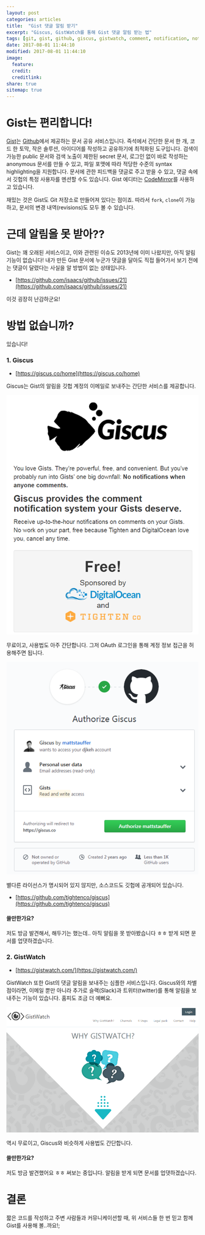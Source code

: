 ```yaml
---
layout: post
categories: articles
title:  "Gist 댓글 알림 받기"
excerpt: "Giscus, GistWatch를 통해 Gist 댓글 알림 받는 법"
tags: [git, gist, github, giscus, gistwatch, comment, notification, noti, notify, email, twitter, slack, 깃, 깃허브, 깃헙, 지스트, 댓글, 코멘트, 알림, 노티, 메일, 트위터, 슬랙]
date: 2017-08-01 11:44:10
modified: 2017-08-01 11:44:10
image: 
  feature: 
  credit: 
  creditlink: 
share: true
sitemap: true
---
```


# Gist는 편리합니다!

[Gist](https://gist.github.com/)는 [Github](https://github.com/)에서 제공하는 문서 공유 서비스입니다. 즉석에서 간단한 문서 한 개, 코드 한 토막, 작은 솔루션, 아이디어를 작성하고 공유하기에 최적화된 도구입니다. 검색이 가능한 public 문서와 검색 노출이 제한된 secret 문서, 로그인 없이 바로 작성하는 anonymous 문서를 만들 수 있고, 파일 포맷에 따라 적당한 수준의 syntax highlighting을 지원합니다. 문서에 관한 피드백을 댓글로 주고 받을 수 있고, 댓글 속에서 깃헙의 특정 사용자를 멘션할 수도 있습니다. Gist 에디터는 [CodeMirror](https://codemirror.net/)를 사용하고 있습니다.

재밌는 것은 Gist도 Git 저장소로 만들어져 있다는 점이죠. 따라서 `fork`, `clone`이 가능하고, 문서의 변경 내역(revisions)도 모두 볼 수 있습니다.


# 근데 알림을 못 받아??

Gist는 꽤 오래된 서비스이고, 이와 관련된 이슈도 2013년에 이미 나왔지만, 아직 알림 기능이 없습니다! 내가 만든 Gist 문서에 누군가 댓글을 달아도 직접 들어가서 보기 전에는 댓글이 달렸다는 사실을 알 방법이 없는 상태입니다.

* [https://github.com/isaacs/github/issues/21](https://github.com/isaacs/github/issues/21)

이것 굉장히 난감하군요!


# 방법 없습니까?

있습니다!

### 1. Giscus

* [https://giscus.co/home](https://giscus.co/home)

Giscus는 Gist의 알림을 깃헙 계정의 이메일로 보내주는 간단한 서비스를 제공합니다.

![Giscus 메인 화면](/images/20170801_gist_notification/giscus.png)

무료이고, 사용법도 아주 간단합니다. 그저 OAuth 로그인을 통해 계정 정보 접근을 허용해주면 됩니다.

![접근 허용 화면](/images/20170801_gist_notification/giscus2.png)

별다른 라이선스가 명시되어 있지 않지만, 소스코드도 깃헙에 공개되어 있습니다.

* [https://github.com/tightenco/giscus](https://github.com/tightenco/giscus)

#### 쓸만한가요?

저도 방금 발견해서, 해두기는 했는데.. 아직 알림을 못 받아봤습니다 ㅎㅎ 받게 되면 문서를 업댓하겠습니다.

### 2. GistWatch

* [https://gistwatch.com/](https://gistwatch.com/)

GistWatch 또한 Gist의 댓글 알림을 보내주는 심플한 서비스입니다. Giscus와의 차별점이라면, 이메일 뿐만 아니라 추가로 슬랙(Slack)과 트위터(twitter)를 통해 알림을 보내주는 기능이 있습니다. 홈피도 조금 더 예뻐요.

![GIstWatch 메인 화면](/images/20170801_gist_notification/gistwatch.png)

역시 무료이고, Giscus와 비슷하게 사용법도 간단합니다.

#### 쓸만한가요?

저도 방금 발견했어요 ㅎㅎ 써보는 중입니다. 알림을 받게 되면 문서를 업댓하겠습니다.


# 결론

짧은 코드를 작성하고 주변 사람들과 커뮤니케이션할 때, 위 서비스들 한 번 믿고 함께 Gist를 사용해 볼..까요!;
